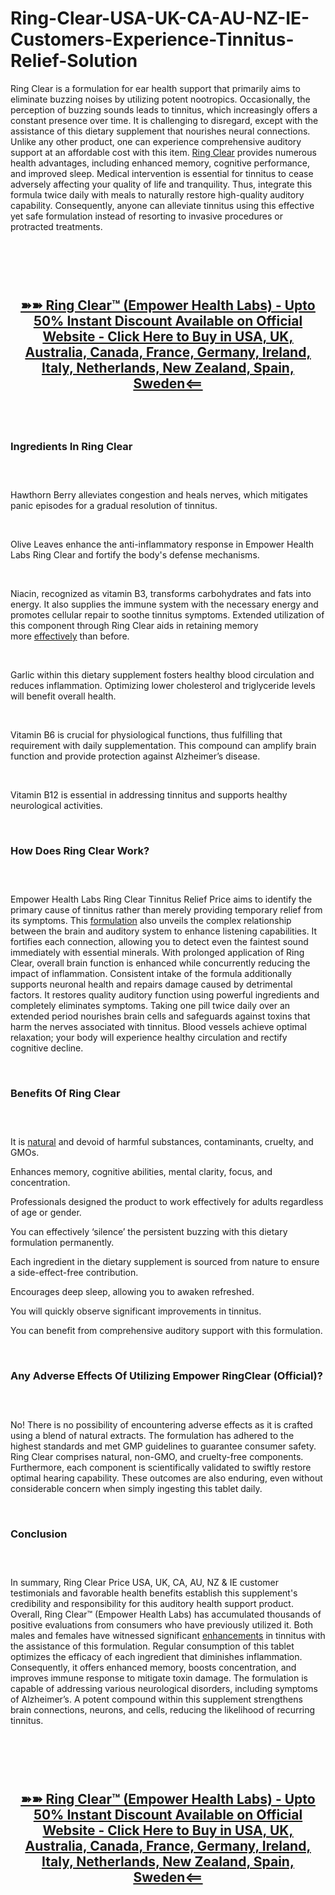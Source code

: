 # Ring-Clear-USA-UK-CA-AU-NZ-IE-Customers-Experience-Tinnitus-Relief-Solution

<p>Ring Clear is a formulation for ear health support that primarily aims to eliminate buzzing noises by utilizing potent nootropics. Occasionally, the perception of buzzing sounds leads to tinnitus, which increasingly offers a constant presence over time. It is challenging to disregard, except with the assistance of this dietary supplement that nourishes neural connections. Unlike any other product, one can experience comprehensive auditory support at an affordable cost with this item.&nbsp;<a href="https://ringclear-empower.com/">Ring Clear</a>&nbsp;provides numerous health advantages, including enhanced memory, cognitive performance, and improved sleep. Medical intervention is essential for tinnitus to cease adversely affecting your quality of life and tranquility. Thus, integrate this formula twice daily with meals to naturally restore high-quality auditory capability. Consequently, anyone can alleviate tinnitus using this effective yet safe formulation instead of resorting to invasive procedures or protracted treatments.</p>
<p>&nbsp;</p>
<p><a href="https://ringclear-empower.com/go/checkout/"><img src="https://storage.penzu.com/g/HJ1TvV9hWnc6WSSY" alt="" /></a></p>
<p>&nbsp;</p>
<h2 style="text-align: center;"><strong><a href="https://ringclear-empower.com/go/checkout/"><u>➽➽&nbsp;Ring Clear&trade; (Empower Health Labs) - Upto 50% Instant Discount Available on Official Website - Click Here to Buy in USA, UK, Australia, Canada, France, Germany, Ireland, Italy, Netherlands, New Zealand, Spain, Sweden&lt;==</u></a></strong></h2>
<h2 style="text-align: center;">&nbsp;</h2>
<h3><strong>Ingredients In Ring Clear</strong></h3>
<h3>&nbsp;</h3>
<p>Hawthorn Berry alleviates congestion and heals nerves, which mitigates panic episodes for a gradual resolution of tinnitus.</p>
<p>&nbsp;</p>
<p>Olive Leaves enhance the anti-inflammatory response in Empower Health Labs Ring Clear and fortify the body's defense mechanisms.</p>
<p>&nbsp;</p>
<p>Niacin, recognized as vitamin B3, transforms carbohydrates and fats into energy. It also supplies the immune system with the necessary energy and promotes cellular repair to soothe tinnitus symptoms. Extended utilization of this component through Ring Clear aids in retaining memory more&nbsp;<a href="https://academly.org/ring-clear-empower-health-labs/">effectively</a>&nbsp;than before.</p>
<p>&nbsp;</p>
<p>Garlic within this dietary supplement fosters healthy blood circulation and reduces inflammation. Optimizing lower cholesterol and triglyceride levels will benefit overall health.</p>
<p>&nbsp;</p>
<p>Vitamin B6 is crucial for physiological functions, thus fulfilling that requirement with daily supplementation. This compound can amplify brain function and provide protection against Alzheimer&rsquo;s disease.</p>
<p>&nbsp;</p>
<p>Vitamin B12 is essential in addressing tinnitus and supports healthy neurological activities.</p>
<p>&nbsp;</p>
<h3><strong>How Does Ring Clear Work?</strong></h3>
<h3>&nbsp;</h3>
<p>Empower Health Labs Ring Clear Tinnitus Relief Price aims to identify the primary cause of tinnitus rather than merely providing temporary relief from its symptoms. This&nbsp;<a href="https://the-echoxen.com/">formulation</a>&nbsp;also unveils the complex relationship between the brain and auditory system to enhance listening capabilities. It fortifies each connection, allowing you to detect even the faintest sound immediately with essential minerals. With prolonged application of Ring Clear, overall brain function is enhanced while concurrently reducing the impact of inflammation. Consistent intake of the formula additionally supports neuronal health and repairs damage caused by detrimental factors. It restores quality auditory function using powerful ingredients and completely eliminates symptoms. Taking one pill twice daily over an extended period nourishes brain cells and safeguards against toxins that harm the nerves associated with tinnitus. Blood vessels achieve optimal relaxation; your body will experience healthy circulation and rectify cognitive decline.</p>
<p>&nbsp;</p>
<h3><strong>Benefits Of Ring Clear</strong></h3>
<h3>&nbsp;</h3>
<p>It is&nbsp;<a href="https://theflexopril.com/">natural</a>&nbsp;and devoid of harmful substances, contaminants, cruelty, and GMOs.</p>
<p>Enhances memory, cognitive abilities, mental clarity, focus, and concentration.</p>
<p>Professionals designed the product to work effectively for adults regardless of age or gender.</p>
<p>You can effectively &lsquo;silence&rsquo; the persistent buzzing with this dietary formulation permanently.</p>
<p>Each ingredient in the dietary supplement is sourced from nature to ensure a side-effect-free contribution.</p>
<p>Encourages deep sleep, allowing you to awaken refreshed.</p>
<p>You will quickly observe significant improvements in tinnitus.</p>
<p>You can benefit from comprehensive auditory support with this formulation.</p>
<p>&nbsp;</p>
<h3><strong>Any Adverse Effects Of Utilizing Empower RingClear (Official)?</strong></h3>
<h3>&nbsp;</h3>
<p>No! There is no possibility of encountering adverse effects as it is crafted using a blend of natural extracts. The formulation has adhered to the highest standards and met GMP guidelines to guarantee consumer safety. Ring Clear comprises natural, non-GMO, and cruelty-free components. Furthermore, each component is scientifically validated to swiftly restore optimal hearing capability. These outcomes are also enduring, even without considerable concern when simply ingesting this tablet daily.</p>
<p>&nbsp;</p>
<h3><strong>Conclusion</strong></h3>
<h3>&nbsp;</h3>
<p>In summary, Ring Clear Price USA, UK, CA, AU, NZ &amp; IE customer testimonials and favorable health benefits establish this supplement's credibility and responsibility for this auditory health support product. Overall, Ring Clear&trade; (Empower Health Labs) has accumulated thousands of positive evaluations from consumers who have previously utilized it. Both males and females have witnessed significant&nbsp;<a href="https://eezepatchpainrelief.com/">enhancements</a>&nbsp;in tinnitus with the assistance of this formulation. Regular consumption of this tablet optimizes the efficacy of each ingredient that diminishes inflammation. Consequently, it offers enhanced memory, boosts concentration, and improves immune response to mitigate toxin damage. The formulation is capable of addressing various neurological disorders, including symptoms of Alzheimer&rsquo;s. A potent compound within this supplement strengthens brain connections, neurons, and cells, reducing the likelihood of recurring tinnitus.</p>
<p>&nbsp;</p>
<p><a href="https://ringclear-empower.com/go/checkout/"><img src="https://storage.penzu.com/g/tVHrAJRV1aiwjDLu" alt="" /></a></p>
<p>&nbsp;</p>
<h2 style="text-align: center;"><strong><a href="https://ringclear-empower.com/go/checkout/"><u>➽➽&nbsp;Ring Clear&trade; (Empower Health Labs) - Upto 50% Instant Discount Available on Official Website - Click Here to Buy in USA, UK, Australia, Canada, France, Germany, Ireland, Italy, Netherlands, New Zealand, Spain, Sweden&lt;==</u></a></strong></h2>
<h2 style="text-align: center;">&nbsp;</h2>
